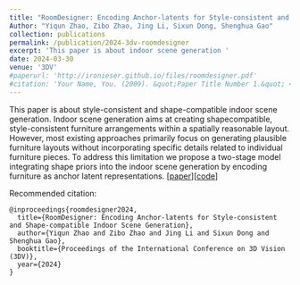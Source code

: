 ```yaml
---
title: "RoomDesigner: Encoding Anchor-latents for Style-consistent and Shape-compatible Indoor Scene Generation"
Author: "Yiqun Zhao, Zibo Zhao, Jing Li, Sixun Dong, Shenghua Gao"
collection: publications
permalink: /publication/2024-3dv-roomdesigner
excerpt: 'This paper is about indoor scene generation '
date: 2024-03-30
venue: '3DV'
#paperurl: 'http://ironieser.github.io/files/roomdesigner.pdf'
#citation: 'Your Name, You. (2009). &quot;Paper Title Number 1.&quot; <i>Journal 1</i>. 1(1).'
---
```

This paper is about style-consistent and shape-compatible indoor scene generation. Indoor scene generation aims at creating shapecompatible, style-consistent furniture arrangements within
a spatially reasonable layout. However, most existing approaches primarily focus on generating plausible furniture  layouts without incorporating specific details related to individual furniture pieces. To address this limitation we  propose a two-stage model integrating shape priors into the indoor scene generation by encoding furniture as anchor latent representations.
[[paper](https://arxiv.org/abs/2310.10027)][[code](https://github.com/zhao-yiqun/RoomDesigner)]


[//]: # ([Download paper here]&#40;http://academicpages.github.io/files/paper1.pdf&#41;)

[//]: # ([arxiv paper]&#40;https://arxiv.org/abs/2303.12370&#41;   )
Recommended citation: 
```
@inproceedings{roomdesigner2024,
  title={RoomDesigner: Encoding Anchor-latents for Style-consistent and Shape-compatible Indoor Scene Generation},
  author={Yiqun Zhao and Zibo Zhao and Jing Li and Sixun Dong and Shenghua Gao},
  booktitle={Proceedings of the International Conference on 3D Vision (3DV)},
  year={2024}
}
```